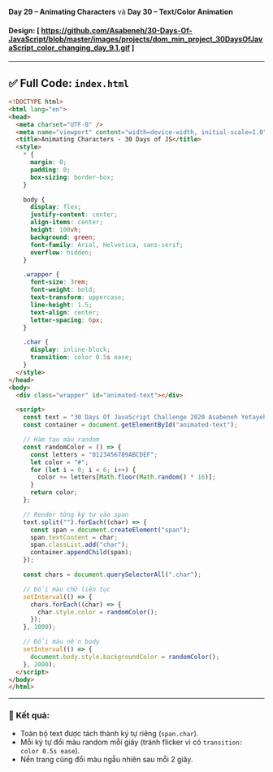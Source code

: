 **Day 29 – Animating Characters** và **Day 30 – Text/Color Animation** 
#### Design: [ https://github.com/Asabeneh/30-Days-Of-JavaScript/blob/master/images/projects/dom_min_project_30DaysOfJavaScript_color_changing_day_9.1.gif ]
---

## ✅ Full Code: `index.html`

```html
<!DOCTYPE html>
<html lang="en">
<head>
  <meta charset="UTF-8" />
  <meta name="viewport" content="width=device-width, initial-scale=1.0"/>
  <title>Animating Characters - 30 Days of JS</title>
  <style>
    * {
      margin: 0;
      padding: 0;
      box-sizing: border-box;
    }

    body {
      display: flex;
      justify-content: center;
      align-items: center;
      height: 100vh;
      background: green;
      font-family: Arial, Helvetica, sans-serif;
      overflow: hidden;
    }

    .wrapper {
      font-size: 3rem;
      font-weight: bold;
      text-transform: uppercase;
      line-height: 1.5;
      text-align: center;
      letter-spacing: 6px;
    }

    .char {
      display: inline-block;
      transition: color 0.5s ease;
    }
  </style>
</head>
<body>
  <div class="wrapper" id="animated-text"></div>

  <script>
    const text = "30 Days Of JavaScript Challenge 2020 Asabeneh Yetayeh";
    const container = document.getElementById("animated-text");

    // Hàm tạo màu random
    const randomColor = () => {
      const letters = "0123456789ABCDEF";
      let color = "#";
      for (let i = 0; i < 6; i++) {
        color += letters[Math.floor(Math.random() * 16)];
      }
      return color;
    };

    // Render từng ký tự vào span
    text.split("").forEach((char) => {
      const span = document.createElement("span");
      span.textContent = char;
      span.classList.add("char");
      container.appendChild(span);
    });

    const chars = document.querySelectorAll(".char");

    // Đổi màu chữ liên tục
    setInterval(() => {
      chars.forEach((char) => {
        char.style.color = randomColor();
      });
    }, 1000);

    // Đổi màu nền body
    setInterval(() => {
      document.body.style.backgroundColor = randomColor();
    }, 2000);
  </script>
</body>
</html>
```

---

### 🎯 Kết quả:

* Toàn bộ text được tách thành ký tự riêng (`span.char`).
* Mỗi ký tự đổi màu random mỗi giây (tránh flicker vì có `transition: color 0.5s ease`).
* Nền trang cũng đổi màu ngẫu nhiên sau mỗi 2 giây.
